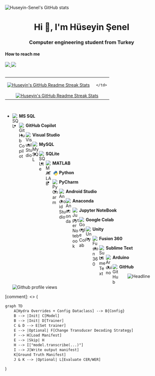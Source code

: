 
   
   ![Huseyin-Senel's GitHub stats](https://github-readme-stats.vercel.app/api?username=Huseyin-Senel&show_icons=true&theme=radical)

<h1 align="center">Hi 👋, I'm Hüseyin Şenel</h1>
<h3 align="center">Computer engineering student from Turkey</h3>

   <h4> How to reach me </h4>
   <a href="https://www.linkedin.com/in/h%C3%BCseyin-%C5%9Fenel/"> <img src="https://img.shields.io/badge/LinkedIn-Huseyin%20Senel-blue?style=flat-square&logo=linkedin" /> </a>
   <a href="mailto:huseyin0senel@gmail.com"> <img src="https://img.shields.io/badge/Gmail-huseyin0senel@gmail.com-red?style=flat-square&logo=gmail" /> </a>
<br/>
<br/>

<table>
   <tr>
      <td>
         <a href="https://github-readme-stats.vercel.app/api/top-langs/?username=Huseyin-Senel">
            <img src="https://github.com/Huseyin-Senel/github-readme-stats" alt="Huseyin's GitHub Readme Streak Stats" />
         </a>
      </td>
      <td>
         
     </td>
  </tr>
   <tr>
    <td colspan=2 align="center">
      <a href="https://git.io/streak-stats"> <img src="http://github-readme-streak-stats.herokuapp.com?user=Huseyin-Senel&hide_border=true&background=f6f8fa&currStreakLabel=000000&date_format=j%20M%5B%20Y%5D" alt="Huseyin's GitHub Readme Streak Stats" /> </a>
    </td>
  </tr>
</table>

<br/>
   
- <img align="left" alt="SQL" width="22px" src="https://img.icons8.com/color/452/microsoft-sql-server.png" />  **MS SQL**
- <img align="left" alt="GitHub Copilot" width="22px" src="https://github.githubassets.com/images/icons/copilot/cp-head-square.png"/>  **GitHub Copilot**
- <img align="left" alt="Visual Studio" width="22px" src="https://cdn.jsdelivr.net/npm/simple-icons@v3/icons/visualstudio.svg"/>  **Visual Studio**
- <img align="left" alt="MySQL" width="22px" src="https://img.icons8.com/fluent/2x/mysql-logo.png" alt="mysql" />  **MySQL**
- <img align="left" alt="SQLite" width="22px" src="https://upload.wikimedia.org/wikipedia/commons/thumb/9/97/Sqlite-square-icon.svg/2048px-Sqlite-square-icon.svg.png" />  **SQLite**   
   
- <img align="left" alt="MATLAB" width="22px" src="https://upload.wikimedia.org/wikipedia/commons/2/21/Matlab_Logo.png" />  **MATLAB**
- <img align="left" alt="Python" width="22px" src="https://raw.githubusercontent.com/github/explore/80688e429a7d4ef2fca1e82350fe8e3517d3494d/topics/python/python.png" />  **Python**
- <img align="left" alt="PyCharm" width="22px" src="https://img.icons8.com/color/344/pycharm.png" />  **PyCharm**
- <img align="left" alt="Android Studio" width="22px" src="https://img.icons8.com/fluency/344/android-studio--v3.png" />  **Android Studio**
- <img align="left" alt="Anaconda" width="22px" src="https://img.icons8.com/fluency/344/anaconda--v2.png" />  **Anaconda**
- <img align="left" alt="Jupyter Notebook" width="22px" src="https://www.vectorlogo.zone/logos/jupyter/jupyter-icon.svg" /> **Jupyter NoteBook**
- <img align="left" alt="Google Colab" width="22px" src="https://colab.research.google.com/img/colab_favicon_256px.png" /> **Google Colab**  
- <img align="left" alt="Unity" width="22px" src="https://img.icons8.com/ios-filled/344/unity.png" /> **Unity**  
- <img align="left" alt="Fusion 360" width="22px" src="https://img.icons8.com/color/344/autodesk-fusion-360.png" /> **Fusion 360**  
- <img align="left" alt="Sublime Text" width="22px" src="https://img.icons8.com/fluency/344/sublime-text.png" /> **Sublime Text**   
- <img align="left" alt="Arduino" width="22px" src="https://img.icons8.com/fluency/344/arduino.png" /> **Arduino** 
- <img align="left" alt="GitHub" width="22px" src="https://img.icons8.com/material-outlined/344/github.png" /> **GitHub**

   <div align=center>
        <img src="https://readme-typing-svg.herokuapp.com?color=%236FDA44&size=32&center=true&vCenter=true&width=600&height=50&lines=Hi+there+I'm+Hüseyin+Şenel+%F0%9F%91%8B;Computer+Engineer+%F0%9F%96%A5;from+Turkey+%F0%9F%87%B9%F0%9F%87%B7" alt="Headline" />
    </div>
   
   <!--![Github profile views](https://gpvc.arturio.dev/Huseyin-Senel)-->
   ![Github profile views](https://komarev.com/ghpvc/?username=Huseyin-Senel&color=brightgreen&style=flat-square)
  

[comment]: <> (
```mermaid
graph TD
    A[Hydra Overrides + Config Dataclass] --> B{Config}
    B --> |Init| C[Model]
    B --> |Init| D[Trainer]
    C & D --> E[Set trainer]
    E --> |Optional| F[Change Transducer Decoding Strategy]
    F --> H[Load Manifest]
    E --> |Skip| H
    H --> I["model.transcribe(...)"]
    I --> J[Write output manifest]
    K[Ground Truth Manifest]
    J & K --> |Optional| L[Evaluate CER/WER]
```
)
